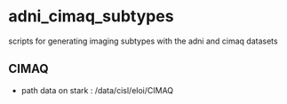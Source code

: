 # adni_cimaq_subtypes
scripts for generating imaging subtypes with the adni and cimaq datasets

## CIMAQ
  * path data on stark : /data/cisl/eloi/CIMAQ
